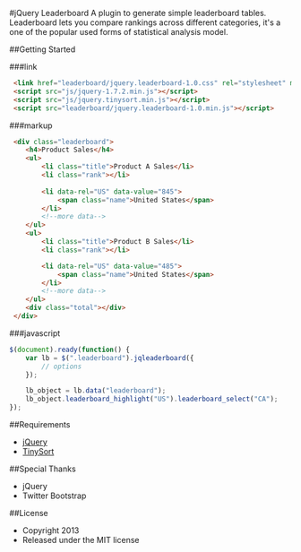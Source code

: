 #jQuery Leaderboard
A plugin to generate simple leaderboard tables. Leaderboard lets you compare rankings across different categories, it's a one of the popular used forms of statistical analysis model.

##Getting Started

###link

```html
 <link href="leaderboard/jquery.leaderboard-1.0.css" rel="stylesheet" media="screen">  
 <script src="js/jquery-1.7.2.min.js"></script>  
 <script src="js/jquery.tinysort.min.js"></script>  
 <script src="leaderboard/jquery.leaderboard-1.0.min.js"></script>  
```

###markup

```html
 <div class="leaderboard">
	<h4>Product Sales</h4>
	<ul>
		<li class="title">Product A Sales</li>
		<li class="rank"></li>
		
		<li data-rel="US" data-value="845">
			<span class="name">United States</span>
		</li>
		<!--more data-->
	</ul>
	<ul>
		<li class="title">Product B Sales</li>
		<li class="rank"></li>

		<li data-rel="US" data-value="485">
			<span class="name">United States</span>
		</li>
		<!--more data-->
	</ul>	
	<div class="total"></div>
 </div>
```

###javascript

```js
$(document).ready(function() { 
	var lb = $(".leaderboard").jqleaderboard({
		// options
	});

	lb_object = lb.data("leaderboard");
	lb_object.leaderboard_highlight("US").leaderboard_select("CA");
});
```

##Requirements
* [jQuery](http://jquery.com/)
* [TinySort](https://github.com/Sjeiti/TinySort)

##Special Thanks
* jQuery
* Twitter Bootstrap

##License
* Copyright 2013
* Released under the MIT license
